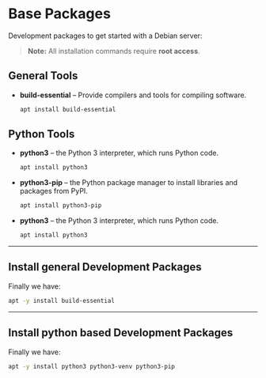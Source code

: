 # Base Packages

Development packages to get started with a Debian server:
> **Note:** All installation commands require **root access**.

## General Tools

- **build-essential** – Provide compilers and tools for compiling software.
  ```bash
  apt install build-essential

## Python Tools

- **python3** – the Python 3 interpreter, which runs Python code.
  ```bash
  apt install python3

- **python3-pip** – the Python package manager to install libraries and packages from PyPI.
  ```bash
  apt install python3-pip

- **python3** – the Python 3 interpreter, which runs Python code.
  ```bash
  apt install python3

---

## Install general Development Packages

Finally we have:  
```bash
apt -y install build-essential
```
---

## Install python based Development Packages

Finally we have:  
```bash
apt -y install python3 python3-venv python3-pip
```
